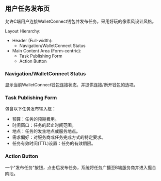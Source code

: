 ## 用户任务发布页
允许C端用户连接WalletConnect钱包并发布任务，采用好玩的像素风设计风格。

Layout Hierarchy:
- Header (Full-width):
  - Navigation/WalletConnect Status
- Main Content Area (Form-centric):
  - Task Publishing Form
  - Action Button

### Navigation/WalletConnect Status
显示当前WalletConnect钱包连接状态，并提供连接/断开钱包的选项。

### Task Publishing Form
包含以下任务发布输入框：
- 预算：任务的预期费用。
- 时间窗口：任务的起止时间范围。
- 地点：任务的发生地点或服务地点。
- 需求偏好：对服务商或任务完成方式的特定要求。
- 任务有效时间(TTL)设置：任务的有效期限。

### Action Button
一个"发布任务"按钮，点击后发布任务，系统将任务广播至B端服务商并进入撮合阶段。